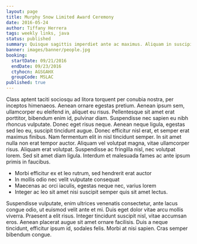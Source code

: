 ```yaml
---
layout: page
title: Murphy Snow Limited Award Ceremony
date: 2016-05-24
author: Tiffany Herrera
tags: weekly links, java
status: published
summary: Quisque sagittis imperdiet ante ac maximus. Aliquam in suscipit turpis.
banner: images/banner/people.jpg
booking:
  startDate: 09/21/2016
  endDate: 09/23/2016
  ctyhocn: AGSGAHX
  groupCode: MSLAC
published: true
---
```

Class aptent taciti sociosqu ad litora torquent per conubia nostra, per inceptos himenaeos. Aenean ornare egestas pretium. Aenean ipsum sem, ullamcorper eu eleifend in, aliquet eu risus. Pellentesque sit amet erat porttitor, bibendum enim id, pulvinar diam. Suspendisse nec sapien eu nibh rhoncus vulputate. Donec eget risus neque. Aenean neque ligula, egestas sed leo eu, suscipit tincidunt augue. Donec efficitur nisl erat, et semper erat maximus finibus.
Nam fermentum elit in nisl tincidunt semper. In sit amet nulla non erat tempor auctor. Aliquam vel volutpat magna, vitae ullamcorper risus. Aliquam erat volutpat. Suspendisse ac fringilla nisl, nec volutpat lorem. Sed sit amet diam ligula. Interdum et malesuada fames ac ante ipsum primis in faucibus.

* Morbi efficitur ex et leo rutrum, sed hendrerit erat auctor
* In mollis odio nec velit vulputate consequat
* Maecenas ac orci iaculis, egestas neque nec, varius lorem
* Integer ac leo sit amet nisi suscipit semper quis sit amet lectus.

Suspendisse vulputate, enim ultrices venenatis consectetur, ante lacus congue odio, ut euismod velit ante et mi. Duis eget dolor vitae arcu mollis viverra. Praesent a elit risus. Integer tincidunt suscipit nisl, vitae accumsan eros. Aenean placerat augue sit amet ornare facilisis. Duis a neque tincidunt, efficitur ipsum id, sodales felis. Morbi at nisi sapien. Cras semper bibendum congue.
